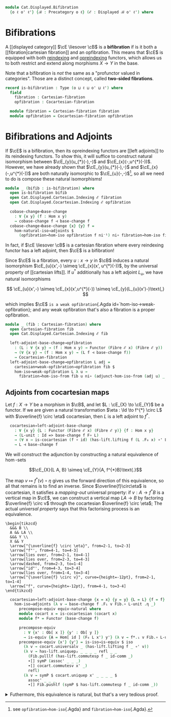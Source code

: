 <!--
```agda
open import Cat.Functor.Adjoint.Hom
open import Cat.Instances.Functor
open import Cat.Displayed.Fibre
open import Cat.Functor.Adjoint
open import Cat.Displayed.Base
open import Cat.Prelude

import Cat.Displayed.Cocartesian.Indexing
import Cat.Displayed.Cartesian.Indexing
import Cat.Displayed.Cocartesian.Weak
import Cat.Displayed.Fibre.Reasoning
import Cat.Displayed.Cartesian.Weak
import Cat.Displayed.Cocartesian
import Cat.Displayed.Cartesian
import Cat.Displayed.Reasoning
import Cat.Reasoning
```
-->

```agda
module Cat.Displayed.Bifibration
  {o ℓ o' ℓ'} {ℬ : Precategory o ℓ} (ℰ : Displayed ℬ o' ℓ') where
```

<!--
```agda
open Cat.Displayed.Cocartesian ℰ
open Cat.Displayed.Cocartesian.Weak ℰ
open Cat.Displayed.Cartesian ℰ
open Cat.Displayed.Cartesian.Weak ℰ
open Cat.Displayed.Reasoning ℰ

open Cat.Reasoning ℬ
open Displayed ℰ
open Functor
open _⊣_
open _=>_
private
  module Fib = Cat.Displayed.Fibre.Reasoning ℰ
```
-->


# Bifibrations

A [[displayed category]] $\cE \liesover \cB$ is a **bifibration** if is
it both a [[fibration|cartesian fibration]] and an opfibration. This
means that $\cE$ is equipped with both [reindexing] and [opreindexing]
functors, which allows us to both restrict and extend along morphisms $X
\to Y$ in the base.

Note that a bifibration is *not* the same as a "profunctor valued in
categories". Those are a distinct concept, called **two-sided
fibrations**.

[reindexing]: Cat.Displayed.Cartesian.Indexing.html
[opreindexing]: Cat.Displayed.Cocartesian.Indexing.html

<!--
[TODO: Reed M, 31/01/2023] Link to two-sided fibration
when that page is written.
-->

```agda
record is-bifibration : Type (o ⊔ ℓ ⊔ o' ⊔ ℓ') where
  field
    fibration : Cartesian-fibration
    opfibration : Cocartesian-fibration

  module fibration = Cartesian-fibration fibration
  module opfibration = Cocartesian-fibration opfibration
```

# Bifibrations and Adjoints

If $\cE$ is a bifibration, then its opreindexing functors are [[left
adjoints]] to its reindexing functors.  To show this, it will suffice to
construct natural isomorphism between $\cE_{y}(u_{*}(-),-)$ and
$\cE_{x}(-,u^{*}(-))$. However, we have already shown that
$\cE_{y}(u_{*}(-),-)$ and $\cE_{x}(-,u^{*}(-))$ are both naturally
isomorphic to $\cE_{u}(-,-)$[^proof], so all we need to do is compose these
natural isomorphisms!

[^proof]: see `opfibration→hom-iso`{.Agda} and `fibration→hom-iso`{.Agda}.

```agda
module _ (bifib : is-bifibration) where
  open is-bifibration bifib
  open Cat.Displayed.Cartesian.Indexing ℰ fibration
  open Cat.Displayed.Cocartesian.Indexing ℰ opfibration

  cobase-change⊣base-change
    : ∀ {x y} (f : Hom x y)
    → cobase-change f ⊣ base-change f
  cobase-change⊣base-change {x} {y} f =
    hom-natural-iso→adjoints $
      (opfibration→hom-iso opfibration f ni⁻¹) ni∘ fibration→hom-iso fibration f
```

In fact, if $\cE \liesover \cB$ is a cartesian fibration where every
reindexing functor has a left adjoint, then $\cE$ is a bifibration!

Since $\cE$ is a fibration, every $u : x \to y$ in $\cB$ induces a
natural isomorphism $\cE_{u}(x',-) \simeq \cE_{x}(x', u^{*}(-))$, by the
universal property of [[cartesian lifts]]. If $u^{*}$ additionally has a
left adjoint $L_{u}$, we have natural isomorphisms

$$
\cE_{u}(x',-) \simeq \cE_{x}(x',u^{*}(-)) \simeq \cE_{y}(L_{u}(x')-)\text{,}
$$

which implies $\cE$ `is a weak opfibration`{.Agda
id=`hom-iso→weak-opfibration}; and any weak opfibration that's also a
fibration is a proper opfibration.

```agda
module _ (fib : Cartesian-fibration) where
  open Cartesian-fibration fib
  open Cat.Displayed.Cartesian.Indexing ℰ fib

  left-adjoint-base-change→opfibration
    : (L : ∀ {x y} → (f : Hom x y) → Functor (Fibre ℰ x) (Fibre ℰ y))
    → (∀ {x y} → (f : Hom x y) → (L f ⊣ base-change f))
    → Cocartesian-fibration
  left-adjoint-base-change→opfibration L adj =
    cartesian+weak-opfibration→opfibration fib $
    hom-iso→weak-opfibration L λ u →
      fibration→hom-iso-from fib u ni∘ (adjunct-hom-iso-from (adj u) _ ni⁻¹)
```

<!--
```agda
  left-adjoint-base-change→bifibration
    : (L : ∀ {x y} → (f : Hom x y) → Functor (Fibre ℰ x) (Fibre ℰ y))
    → (∀ {x y} → (f : Hom x y) → (L f ⊣ base-change f))
    → is-bifibration
  left-adjoint-base-change→bifibration L adj .is-bifibration.fibration =
    fib
  left-adjoint-base-change→bifibration L adj .is-bifibration.opfibration =
    left-adjoint-base-change→opfibration L adj
```
-->

## Adjoints from cocartesian maps

Let $f : X \to Y$ be a morphism in $\cB$, and let $L : \cE_{X} \to
\cE_{Y}$ be a functor. If we are given a natural transformation $\eta :
\Id \to f^{*} \circ L$ with $\overline{f} \circ \eta$ cocartesian,
then $L$ is a left adjoint to $f^{*}$.

```agda
  cocartesian→left-adjoint-base-change
    : ∀ {x y} {L : Functor (Fibre ℰ x) (Fibre ℰ y)} {f : Hom x y}
    → (L-unit : Id => base-change f F∘ L)
    → (∀ x → is-cocartesian (f ∘ id) (has-lift.lifting f (L .F₀ x) ∘' L-unit .η x))
    → L ⊣ base-change f
```

We will construct the adjunction by constructing a natural equivalence
of $\hom$-sets

$$\cE_{X}{L A, B} \simeq \cE_{Y}{A, f^{*}B}\text{.}$$

The map $v \mapsto f^{*}(v) \circ \eta$ gives us the forward direction
of this equivalence, so all that remains is to find an inverse. Since
$\overline{f}\circ\eta$ is cocartesian, it satisfies a _mapping-out_
universal property: if $v : A \to f^{*} B$ is a vertical map in $\cE$,
we can construct a vertical map $LA \to B$ by factoring $\overline{f}
\circ v$ through the cocartesian $\overline{f} \circ \eta$; The actual
_universal property_ says that this factorising process is an
equivalence.

~~~{.quiver}
\begin{tikzcd}
  &&& B \\
  A && LA \\
  &&& Y \\
  X && Y
  \arrow["{\overline{f} \circ \eta}", from=2-1, to=2-3]
  \arrow["f"', from=4-1, to=4-3]
  \arrow[lies over, from=2-1, to=4-1]
  \arrow[lies over, from=2-3, to=4-3]
  \arrow[dashed, from=2-3, to=1-4]
  \arrow["id"', from=4-3, to=3-4]
  \arrow[lies over, from=1-4, to=3-4]
  \arrow["{\overline{f} \circ v}", curve={height=-12pt}, from=2-1, to=1-4]
  \arrow["f", curve={height=-12pt}, from=4-1, to=3-4]
\end{tikzcd}
~~~

```agda
  cocartesian→left-adjoint-base-change {x = x} {y = y} {L = L} {f = f} L-unit cocart =
    hom-iso→adjoints (λ v → base-change f .F₁ v Fib.∘ L-unit .η _)
      precompose-equiv equiv-natural where
      module cocart x = is-cocartesian (cocart x)
      module f* = Functor (base-change f)

      precompose-equiv
        : ∀ {x' : Ob[ x ]} {y' : Ob[ y ]}
        → is-equiv {A = Hom[ id ] (F₀ L x') y'} (λ v → f*.₁ v Fib.∘ L-unit .η x')
      precompose-equiv {x'} {y'} = is-iso→is-equiv $ iso
        (λ v → cocart.universalv _ (has-lift.lifting f _ ∘' v))
        (λ v → has-lift.uniquep₂ _ _ _ _ refl _ _
          (Fib.pulllf (has-lift.commutesp f _ id-comm _)
          ∙[] symP (assoc' _ _ _)
          ∙[] cocart.commutesv x' _)
          refl)
        (λ v → symP $ cocart.uniquep x' _ _ _ _ $
          assoc' _ _ _
          ∙[] Fib.pushlf (symP $ has-lift.commutesp f _ id-comm _))
```

<details>
<summary>Futhermore, this equivalence is natural, but that's a very tedious proof.
</summary>

```agda
      equiv-natural
        : hom-iso-natural {L = L} {R = base-change f} (λ v → f*.₁ v Fib.∘ L-unit .η _)
      equiv-natural g h k =
        has-lift.uniquep₂ _ _ _ _ _ _ _
          (Fib.pulllf (has-lift.commutesp f _ id-comm _)
           ∙[] pushl[] _ (pushl[] _ (to-pathp⁻ (smashr _ _))))
          (Fib.pulllf (has-lift.commutesp f _ id-comm _)
           ∙[] extendr[] _ (Fib.pulllf (Fib.pulllf (has-lift.commutesp f _ id-comm _)))
           ∙[] extendr[] _ (pullr[] _ (to-pathp (L-unit .is-natural _ _ h)))
           ∙[] pullr[] _ (Fib.pulllf (extendr[] _ (has-lift.commutesp f _ id-comm _))))
```
</details>
